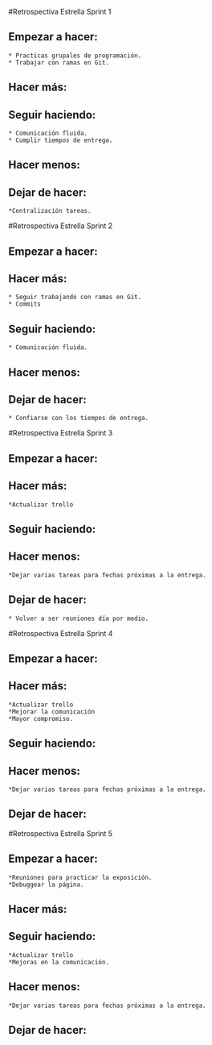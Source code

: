 #Retrospectiva Estrella Sprint 1

## Empezar a hacer:
	* Practicas grupales de programación.
	* Trabajar con ramas en Git. 

## Hacer más:

## Seguir haciendo:
	* Comunicación fluida.
	* Cumplir tiempos de entrega.

## Hacer menos:

## Dejar de hacer:
	*Centralización tareas.

#Retrospectiva Estrella Sprint 2

## Empezar a hacer:


## Hacer más:
	* Seguir trabajando con ramas en Git.
	* Commits
## Seguir haciendo:
	* Comunicación fluida.
	

## Hacer menos:

## Dejar de hacer:
	* Confiarse con los tiempos de entrega.

#Retrospectiva Estrella Sprint 3

## Empezar a hacer:

## Hacer más:
	*Actualizar trello
## Seguir haciendo:
	

## Hacer menos:
	*Dejar varias tareas para fechas próximas a la entrega.
## Dejar de hacer:
	* Volver a ser reuniones día por medio.
#Retrospectiva Estrella Sprint 4

## Empezar a hacer:

## Hacer más:
	*Actualizar trello
	*Mejorar la comunicación
	*Mayor compromiso.
## Seguir haciendo:
	

## Hacer menos:
	*Dejar varias tareas para fechas próximas a la entrega.

## Dejar de hacer:

#Retrospectiva Estrella Sprint 5

## Empezar a hacer:
	*Reuniones para practicar la exposición.
	*Debuggear la página.
## Hacer más:
## Seguir haciendo:
	*Actualizar trello
	*Mejoras en la comunicación.
## Hacer menos:
	*Dejar varias tareas para fechas próximas a la entrega.
## Dejar de hacer:

